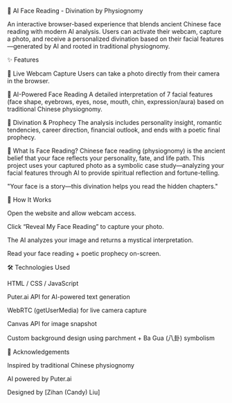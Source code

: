 🧿 AI Face Reading - Divination by Physiognomy

An interactive browser-based experience that blends ancient Chinese face reading with modern AI analysis. Users can activate their webcam, capture a photo, and receive a personalized divination based on their facial features—generated by AI and rooted in traditional physiognomy.


✨ Features

📸 Live Webcam Capture
Users can take a photo directly from their camera in the browser.

🧠 AI-Powered Face Reading
A detailed interpretation of 7 facial features (face shape, eyebrows, eyes, nose, mouth, chin, expression/aura) based on traditional Chinese physiognomy.

🔮 Divination & Prophecy
The analysis includes personality insight, romantic tendencies, career direction, financial outlook, and ends with a poetic final prophecy.


🧭 What Is Face Reading?
Chinese face reading (physiognomy) is the ancient belief that your face reflects your personality, fate, and life path. This project uses your captured photo as a symbolic case study—analyzing your facial features through AI to provide spiritual reflection and fortune-telling.

"Your face is a story—this divination helps you read the hidden chapters."


🚀 How It Works

Open the website and allow webcam access.

Click “Reveal My Face Reading” to capture your photo.

The AI analyzes your image and returns a mystical interpretation.

Read your face reading + poetic prophecy on-screen.


🛠️ Technologies Used

HTML / CSS / JavaScript

Puter.ai API for AI-powered text generation

WebRTC (getUserMedia) for live camera capture

Canvas API for image snapshot

Custom background design using parchment + Ba Gua (八卦) symbolism


🙏 Acknowledgements

Inspired by traditional Chinese physiognomy

AI powered by Puter.ai

Designed by [Zihan (Candy) Liu]
